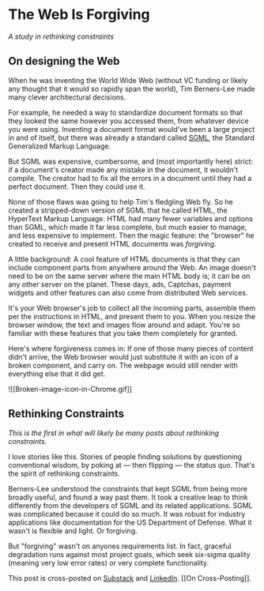 # The Web Is Forgiving

*A study in rethinking constraints* 

## On designing the Web

When he was inventing the World Wide Web (without VC funding or likely any thought that it would so rapidly span the world), Tim Berners-Lee made many clever architectural decisions. 

For example, he needed a way to standardize document formats so that they looked the same however you accessed them, from whatever device you were using. Inventing a document format would've been a large project in and of itself, but there was already a standard called [SGML](http://en.wikipedia.org/wiki/Standard_Generalized_Markup_Language), the Standard Generalized Markup Language.

But SGML was expensive, cumbersome, and (most importantly here) strict: if a document's creator made any mistake in the document, it wouldn't compile. The creator had to fix all the errors in a document until they had a perfect document. Then they could use it.

None of those flaws was going to help Tim's fledgling Web fly. So he created a stripped-down version of SGML that he called HTML, the HyperText Markup Language. HTML had many fewer variables and options than SGML, which made it far less complete, but much easier to manage, and less expensive to implement. Then the magic feature: the "browser" he created to receive and present HTML documents was *forgiving*. 

A little background: A cool feature of HTML documents is that they can include component parts from anywhere around the Web. An image doesn't need to be on the same server where the main HTML body is; it can be on any other server on the planet. These days, ads, Captchas, payment widgets and other features can also come from distributed Web services.

It's your Web browser's job to collect all the incoming parts, assemble them per the instructions in HTML, and present them to you. When you resize the browser window, the text and images flow around and adapt. You're so familiar with these features that you take them completely for granted.

Here's where forgiveness comes in: If one of those many pieces of content didn't arrive, the Web browser would just substitute it with an icon of a broken component, and carry on. The webpage would still render with everything else that it did get. 

![[Broken-image-icon-in-Chrome.gif]]
## Rethinking Constraints

*This is the first in what will likely be many posts about rethinking constraints.* 

I love stories like this. Stories of people finding solutions by questioning conventional wisdom, by poking at — then flipping — the status quo. That's the spirit of rethinking constraints. 

Berners-Lee understood the constraints that kept SGML from being more broadly useful, and found a way past them. It took a creative leap to think differently from the developers of SGML and its related applications. SGML was complicated because it could do so much. It was robust for industry applications like documentation for the US Department of Defense. What it wasn't is flexible and light. Or forgiving.

But "forgiving" wasn't on anyones requirements list. In fact, graceful degradation runs against most project goals, which seek six-sigma quality (meaning very low error rates) or very complete functionality. 

This post is cross-posted on [Substack](https://rethinkconstraints.substack.com/p/the-web-is-forgiving) and [LinkedIn](https://www.linkedin.com/pulse/web-forgiving-jerry-michalski-7udjc). [[On Cross-Posting]]. 